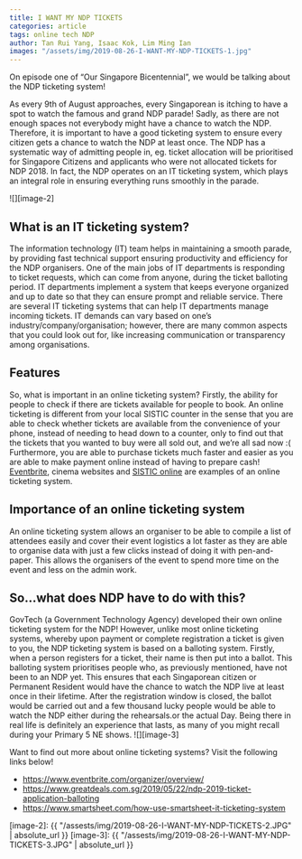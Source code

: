 ```yaml
---
title: I WANT MY NDP TICKETS
categories: article 
tags: online tech NDP 
author: Tan Rui Yang, Isaac Kok, Lim Ming Ian 
images: "/assets/img/2019-08-26-I-WANT-MY-NDP-TICKETS-1.jpg"
---
```


On episode one of “Our Singapore Bicentennial”, we would be talking about the NDP ticketing system!

As every 9th of August approaches, every Singaporean is itching to have a spot to watch the famous and grand NDP parade! Sadly, as there are not enough spaces not everybody might have a chance to watch the NDP. Therefore, it is important to have a good ticketing system to ensure every citizen gets a chance to watch the NDP at least once. 
The NDP has a systematic way of admitting people in, eg. ticket allocation will be prioritised for Singapore Citizens and applicants who were not allocated tickets for NDP 2018. In fact, the NDP operates on an IT ticketing system, which plays an integral role in ensuring everything runs smoothly in the parade.

![][image-2]

## What is an IT ticketing system?
The information technology (IT) team helps in maintaining a smooth parade, by providing fast technical support ensuring productivity and efficiency for the NDP organisers. One of the main jobs of IT departments is responding to ticket requests, which can come from anyone, during the ticket balloting period. IT departments implement a system that keeps everyone organized and up to date so that they can ensure prompt and reliable service. 
There are several IT ticketing systems that can help IT departments manage incoming tickets. IT demands can vary based on one’s industry/company/organisation; however, there are many common aspects that you could look out for, like increasing communication or transparency among organisations. 

## Features
So, what is important in an online ticketing system? Firstly, the ability for people to check if there are tickets available for people to book. An online ticketing is different from your local SISTIC counter in the sense that you are able to check whether tickets are available from the convenience of your phone, instead of needing to head down to a counter, only to find out that the tickets that you wanted to buy were all sold out, and we’re all sad now :(
Furthermore, you are able to purchase tickets much faster and easier as you are able to make payment online instead of having to prepare cash! [Eventbrite](https://www.eventbrite.com/), cinema websites and [SISTIC online](https://sistic.com.sg/) are examples of an online ticketing system.

## Importance of an online ticketing system
An online ticketing system allows an organiser to be able to compile a list of attendees easily and cover their event logistics a lot faster as they are able to organise data with just a few clicks instead of doing it with pen-and-paper. This allows the organisers of the event to spend more time on the event and less on the admin work.

## So...what does NDP have to do with this?
GovTech (a Government Technology Agency) developed their own online ticketing system for the NDP! However, unlike most online ticketing systems, whereby upon payment or complete registration a ticket is given to you, the NDP ticketing system is based on a balloting system. Firstly, when a person registers for a ticket, their name is then put into a ballot. This balloting system prioritises people who, as previously mentioned, have not been to an NDP yet. This ensures that each Singaporean citizen or Permanent Resident would have the chance to watch the NDP live at least once in their lifetime. After the registration window is closed, the ballot would be carried out and a few thousand lucky people would be able to watch the NDP either during the rehearsals.or the actual Day. Being there in real life is definitely an experience that lasts, as many of you might recall during your Primary 5 NE shows.
![][image-3]


Want to find out more about online ticketing systems? Visit the following links below! 
 + https://www.eventbrite.com/organizer/overview/
 + https://www.greatdeals.com.sg/2019/05/22/ndp-2019-ticket-application-balloting
 + https://www.smartsheet.com/how-use-smartsheet-it-ticketing-system



[image-2]: {{ "/assests/img/2019-08-26-I-WANT-MY-NDP-TICKETS-2.JPG" | absolute_url }}
[image-3]: {{ "/assests/img/2019-08-26-I-WANT-MY-NDP-TICKETS-3.JPG" | absolute_url }}